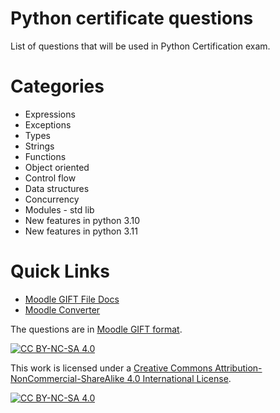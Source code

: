 # Python certificate questions

List of questions that will be used in Python Certification exam.

# Categories

- Expressions
- Exceptions
- Types
- Strings
- Functions
- Object oriented
- Control flow
- Data structures
- Concurrency
- Modules - std lib
- New features in python 3.10
- New features in python 3.11
    
# Quick Links
- [Moodle GIFT File Docs](https://docs.moodle.org/400/en/GIFT_format)
- [Moodle Converter](http://text2gift.atwebpages.com/Text2GiftConverter.html)


The questions are in [Moodle GIFT format](https://docs.moodle.org/400/en/GIFT_format).

[![CC BY-NC-SA 4.0][cc-by-nc-sa-shield]][cc-by-nc-sa]

This work is licensed under a
[Creative Commons Attribution-NonCommercial-ShareAlike 4.0 International License][cc-by-nc-sa].

[![CC BY-NC-SA 4.0][cc-by-nc-sa-image]][cc-by-nc-sa]

[cc-by-nc-sa]: http://creativecommons.org/licenses/by-nc-sa/4.0/
[cc-by-nc-sa-image]: https://licensebuttons.net/l/by-nc-sa/4.0/88x31.png
[cc-by-nc-sa-shield]: https://img.shields.io/badge/License-CC%20BY--NC--SA%204.0-lightgrey.svg
